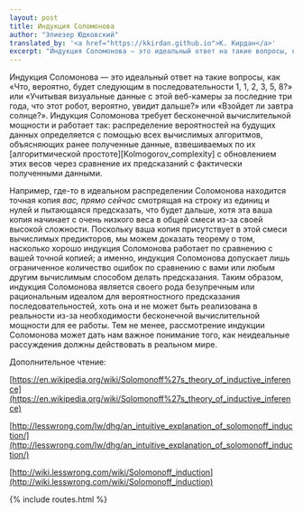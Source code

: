 ```yaml
---
layout: post
title: Индукция Соломонова
author: "Элиезер Юдковский"
translated_by: '<a href="https://kkirdan.github.io">К. Кирдан</a>'
excerpt: "Индукция Соломонова — это идеальный ответ на такие вопросы, как «Что, вероятно, будет следующим в последовательности 1, 1, 2, 3, 5, 8?» или «Учитывая визуальные данные с этой веб-камеры за последние три года, что этот робот, вероятно, увидит дальше?» или «Взойдет ли завтра солнце?»."
---
```

Индукция Соломонова — это идеальный ответ на такие вопросы, как «Что, вероятно, будет следующим в последовательности 1, 1, 2, 3, 5, 8?» или «Учитывая визуальные данные с этой веб-камеры за последние три года, что этот робот, вероятно, увидит дальше?» или «Взойдет ли завтра солнце?». Индукция Соломонова требует бесконечной вычислительной мощности и работает так: распределение вероятностей на будущих данных определяется с помощью всех вычислимых алгоритмов, объясняющих ранее полученные данные, взвешиваемых по их [алгоритмической простоте][Kolmogorov_complexity] с обновлением этих весов через сравнение их предсказаний с фактически полученными данными.

Например, где-то в идеальном распределении Соломонова находится точная копия _вас, прямо сейчас_ смотрящая на строку из единиц и нулей и пытающаяся предсказать, что будет дальше, хотя эта ваша копия начинает с очень низкого веса в общей смеси из-за своей высокой сложности. Поскольку ваша копия присутствует в этой смеси вычислимых предикторов, мы можем доказать теорему о том, насколько хорошо индукция Соломонова работает по сравнению с вашей точной копией; а именно, индукция Соломонова допускает лишь ограниченное количество ошибок по сравнению с вами или любым другим вычислимым способом делать предсказания. Таким образом, индукция Соломонова является своего рода безупречным или рациональным идеалом для вероятностного предсказания последовательностей, хоть она и не может быть реализована в реальности из-за необходимости бесконечной вычислительной мощности для ее работы. Тем не менее, рассмотрение индукции Соломонова может дать нам важное понимание того, как неидеальные рассуждения должны действовать в реальном мире.

Дополнительное чтение:

[https://en.wikipedia.org/wiki/Solomonoff%27s_theory_of_inductive_inference](https://en.wikipedia.org/wiki/Solomonoff%27s_theory_of_inductive_inference)

[http://lesswrong.com/lw/dhg/an_intuitive_explanation_of_solomonoff_induction/](http://lesswrong.com/lw/dhg/an_intuitive_explanation_of_solomonoff_induction/)

[http://wiki.lesswrong.com/wiki/Solomonoff_induction](http://wiki.lesswrong.com/wiki/Solomonoff_induction)

{% include routes.html %}
